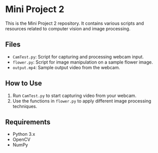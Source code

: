 # Mini Project 2

This is the Mini Project 2 repository. It contains various scripts and resources related to computer vision and image processing.

## Files
- `CamTest.py`: Script for capturing and processing webcam input.
- `flower.py`: Script for image manipulation on a sample flower image.
- `output.mp4`: Sample output video from the webcam.

## How to Use
1. Run `CamTest.py` to start capturing video from your webcam.
2. Use the functions in `flower.py` to apply different image processing techniques.

## Requirements
- Python 3.x
- OpenCV
- NumPy
